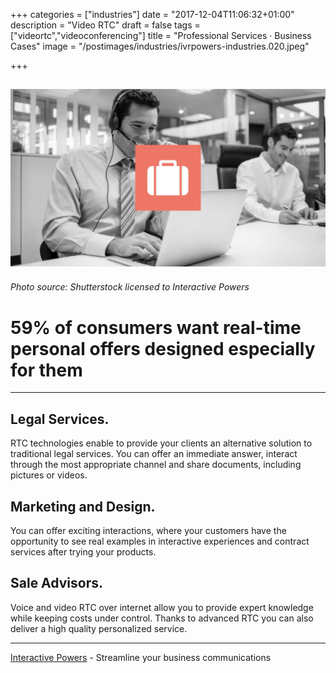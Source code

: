 +++
categories = ["industries"]
date = "2017-12-04T11:06:32+01:00"
description = "Video RTC"
draft = false
tags = ["videortc","videoconferencing"]
title = "Professional Services · Business Cases"
image = "/postimages/industries/ivrpowers-industries.020.jpeg"

+++

![man videoconferencing](/postimages/industries/ivrpowers-industries.020.jpeg)
----------
###### Photo source: Shutterstock licensed to Interactive Powers

# 59% of consumers want real-time personal offers designed especially for them
---

## Legal Services.

RTC technologies enable to provide your clients an alternative solution to traditional legal services. You can offer an immediate answer, interact through the most appropriate channel and share documents, including pictures or videos.

## Marketing and Design.

You can offer exciting interactions, where your customers have the opportunity to see real examples in interactive experiences and contract services after trying your products.

## Sale Advisors.

Voice and video RTC over internet allow you to provide expert knowledge while keeping costs under control. Thanks to advanced RTC you can also deliver a high quality personalized service.

---
[Interactive Powers](http://www.ivrpowers.com/) - Streamline your business communications



